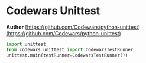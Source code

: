 # Codewars Unittest
**Author** [https://github.com/Codewars/python-unittest](https://github.com/Codewars/python-unittest)

```python
import unittest
from codewars_unittest import CodewarsTestRunner
unittest.main(testRunner=CodewarsTestRunner())
```